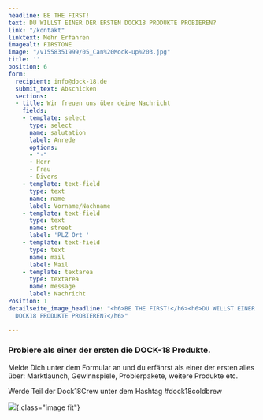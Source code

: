 ```yaml
---
headline: BE THE FIRST!
text: DU WILLST EINER DER ERSTEN DOCK18 PRODUKTE PROBIEREN?
link: "/kontakt"
linktext: Mehr Erfahren
imagealt: FIRSTONE
image: "/v1558351999/05_Can%20Mock-up%203.jpg"
title: ''
position: 6
form:
  recipient: info@dock-18.de
  submit_text: Abschicken
  sections:
  - title: Wir freuen uns über deine Nachricht
    fields:
    - template: select
      type: select
      name: salutation
      label: Anrede
      options:
      - "-"
      - Herr
      - Frau
      - Divers
    - template: text-field
      type: text
      name: name
      label: Vorname/Nachname
    - template: text-field
      type: text
      name: street
      label: 'PLZ Ort '
    - template: text-field
      type: text
      name: mail
      label: Mail
    - template: textarea
      type: textarea
      name: message
      label: Nachricht
Position: 1
detailseite_image_headline: "<h6>BE THE FIRST!</h6><h6>DU WILLST EINER DER ERSTEN
  DOCK18 PRODUKTE PROBIEREN?</h6>"

---
```

### Probiere als einer der ersten die DOCK-18 Produkte.

Melde Dich unter dem Formular an und du erfährst als einer der ersten alles über: Marktlaunch, Gewinnspiele, Probierpakete, weitere Produkte etc.

Werde Teil der Dock18Crew unter dem Hashtag #dock18coldbrew 

![](https://res.cloudinary.com/dock18/image/upload/v1556126243/Events_Platzhalter_qfubgn.png){:class="image fit"}